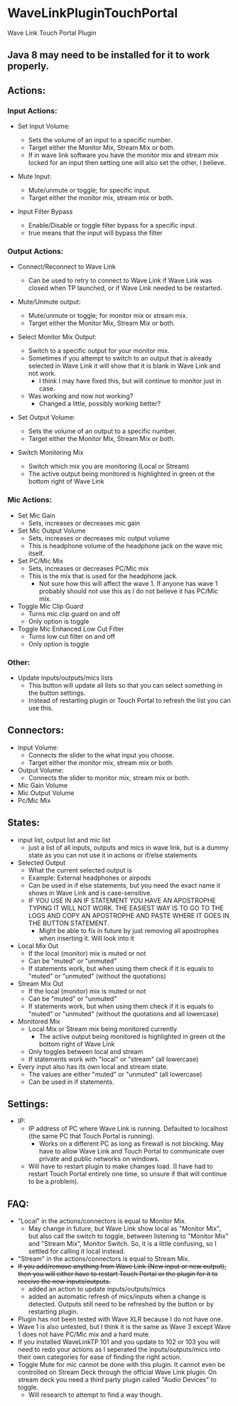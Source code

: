 # WaveLinkPluginTouchPortal
Wave Link Touch Portal Plugin

## Java 8 may need to be installed for it to work properly.

## Actions:
### Input Actions:
- Set Input Volume:
  - Sets the volume of an input to a specific number.
  - Target either the Monitor Mix, Stream Mix or both.
  - If in wave link software you have the monitor mix and stream mix locked for an input then setting one will also set the other, I believe.
  
- Mute Input:
  - Mute/unmute or toggle; for specific input.
  - Target either the monitor mix, stream mix or both.

- Input Filter Bypass
  - Enable/Disable or toggle filter bypass for a specific input.
  - true means that the input will bypass the filter

### Output Actions:
- Connect/Reconnect to Wave Link
  - Can be used to retry to connect to Wave Link if Wave Link was closed when TP launched, or if Wave Link needed to be restarted.
- Mute/Unmute output:
  - Mute/unmute or toggle; for monitor mix or stream mix.
  - Target either the Monitor Mix, Stream Mix or both.

- Select Monitor Mix Output:
  - Switch to a specific output for your monitor mix.
  - Sometimes if you attempt to switch to an output that is already selected in Wave Link it will show that it is blank in Wave Link and not work.
    - I think I may have fixed this, but will continue to monitor just in case.
  - Was working and now not working?
    - Changed a little, possibly working better?

- Set Output Volume:
  - Sets the volume of an output to a specific number.
  - Target either the Monitor Mix, Stream Mix or both.
- Switch Monitoring Mix
  - Switch which mix you are monitoring (Local or Stream)
  - The active output being monitored is highlighted in green ot the bottom right of Wave Link


### Mic Actions:
- Set Mic Gain
  - Sets, increases or decreases mic gain
- Set Mic Output Volume
  - Sets, increases or decreases mic output volume
  - This is headphone volume of the headphone jack on the wave mic itself.
- Set PC/Mic Mix
  - Sets, increases or decreases PC/Mic mix
  - This is the mix that is used for the headphone jack. 
    - Not sure how this will affect the wave 1. If anyone has wave 1 probably should not use this as I do not believe it has PC/Mic mix.
- Toggle Mic Clip Guard
  - Turns mic clip guard on and off
  - Only option is toggle
- Toggle Mic Enhanced Low Cut Filter
  - Turns low cut filter on and off
  - Only option is toggle

### Other:
- Update inputs/outputs/mics lists
  - This button will update all lists so that you can select something in the button settings. 
  - Instead of restarting plugin or Touch Portal to refresh the list you can use this.


## Connectors:
- Input Volume: 
  - Connects the slider to the what input you choose. 
  - Target either the monitor mix, stream mix or both.
- Output Volume:
  -  Connects the slider to monitor mix, stream mix or both.
- Mic Gain Volume
- Mic Output Volume
- Pc/Mic Mix

## States:
- input list, output list and mic list
  - just a list of all inputs, outputs and mics in wave link, but is a dummy state as you can not use it in actions or if/else statements
- Selected Output
  - What the current selected output is
  - Example: External headphones or airpods
  - Can be used in if else statements, but you need the exact name it shows in Wave Link and is case-sensitive.
  - IF YOU USE IN AN IF STATEMENT YOU HAVE AN APOSTROPHE TYPING IT WILL NOT WORK. THE EASIEST WAY IS TO GO TO THE LOGS AND COPY AN APOSTROPHE AND PASTE WHERE IT GOES IN THE BUTTON STATEMENT.
    - Might be able to fix in future by just removing all apostrophes when inserting it. Will look into it
- Local Mix Out
  - If the local (monitor) mix is muted or not
  - Can be "muted" or "unmuted"
  - If statements work, but when using them check if it is equals to "muted" or "unmuted" (without the quotations)
- Stream Mix Out
  - If the local (monitor) mix is muted or not
  - Can be "muted" or "unmuted"
  - If statements work, but when using them check if it is equals to "muted" or "unmuted" (without the quotations and all lowercase)
- Monitored Mix
  - Local Mix or Stream mix being monitored currently
    - The active output being monitored is highlighted in green ot the bottom right of Wave Link
  - Only toggles between local and stream
  - If statements work with "local" or "stream" (all lowercase)
- Every input also has its own local and stream state.
  - The values are either "muted" or "unmuted" (all lowercase)
  - Can be used in if statements. 

## Settings:
- IP:
  - IP address of PC where Wave Link is running. Defaulted to localhost (the same PC that Touch Portal is running).
    - Works on a different PC as long as firewall is not blocking. May have to allow Wave Link and Touch Portal to communicate over private and public networks on windows. 
  - Will have to restart plugin to make changes load. (I have had to restart Touch Portal entirely one time, so unsure if that will continue to be a problem).

## FAQ:
- "Local" in the actions/connectors is equal to Monitor Mix. 
  - May change in future, but Wave Link show local as "Monitor Mix", but also call the switch to toggle, between listening to "Monitor Mix" and "Stream Mix", Monitor Switch. So, it is a little confusing, so I settled for calling it local instead.
- "Stream" in the actions/connectors is equal to Stream Mix. 
- ~~If you add/remove anything from Wave Link (New input or new output), then you will either have to restart Touch Portal or the plugin for it to receive the new inputs/outputs.~~
  - added an action to update inputs/outputs/mics
  - added an automatic refresh of mics/inputs when a change is detected. Outputs still need to be refreshed by the button or by restarting plugin.
- Plugin has not been tested with Wave XLR because I do not have one.
- Wave 1 is also untested, but I think it is the same as Wave 3 except Wave 1 does not have PC/Mic mix and a hard mute.
- If you installed WaveLinkTP 101 and you update to 102 or 103 you will need to redo your actions as I seperated the inputs/outputs/mics into their own categories for ease of finding the right action. 
- Toggle Mute for mic cannot be done with this plugin. It cannot even be controlled on Stream Deck through the official Wave Link plugin. On stream deck you need a third party plugin called "Audio Devices" to toggle.
  - Will research to attempt to find a way though. 
